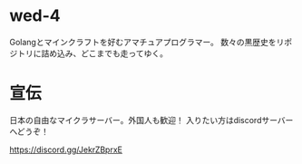 # wed-4
Golangとマインクラフトを好むアマチュアプログラマー。
数々の黒歴史をリポジトリに詰め込み、どこまでも走ってゆく。

# 宣伝

日本の自由なマイクラサーバー。外国人も歓迎！
入りたい方はdiscordサーバーへどうぞ！

https://discord.gg/JekrZBprxE
